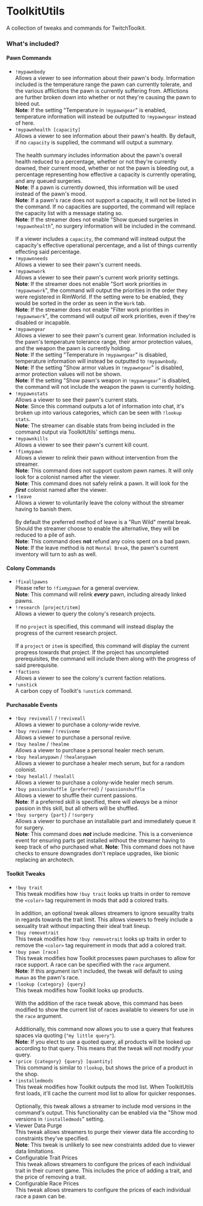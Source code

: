 ﻿# ToolkitUtils
A collection of tweaks and commands for TwitchToolkit.


### What's included?

#### Pawn Commands

- `!mypawnbody`<br/>
    Allows a viewer to see information about their pawn's body.  Information included is
    the temperature range the pawn can currently tolerate, and the various afflictions
    the pawn is currently suffering from.  Afflictions are further broken down into whether
    or not they're causing the pawn to bleed out.
    <br/>
    **Note**: If the setting "Temperature in `!mypawngear`" is enabled, temperature 
                information will instead be outputted to `!mypawngear` instead of here.
- `!mypawnhealth [capacity]`<br/>
    Allows a viewer to see information about their pawn's health.  By default, if no `capacity`
    is supplied, the command will output a summary.
    <br/>
    <br/>
    The health summary includes information about the pawn's overall health reduced to a 
    percentage, whether or not they're currently downed, their current mood, whether or not
    the pawn is bleeding out, a percentage representing how effective a capacity is currently
    operating, and any queued surgeries.
    <br/>
    **Note**: If a pawn is currently downed, this information will be used instead of the pawn's mood.
    <br/>
    **Note**: If a pawn's race does not support a capacity, it will not be listed in the command.
                If no capacities are supported, the command will replace the capacity list with
                a message stating so.
    <br/>
    **Note**: If the streamer does not enable "Show queued surgeries in `!mypawnhealth`", no surgery
                information will be included in the command.
    <br/>
    <br/>
    If a viewer includes a `capacity`, the command will instead output the capacity's effective
    operational percentage, and a list of things currently effecting said percentage.
- `!mypawnneeds`<br/>
    Allows a viewer to see their pawn's current needs.
- `!mypawnwork`<br/>
    Allows a viewer to see their pawn's current work priority settings.
    <br/>
    **Note**: If the streamer does not enable "Sort work priorities in `!mypawnwork`", the 
                command will output the priorities in the order they were registered in
                RimWorld.  If the setting were to be enabled, they would be sorted in the
                order as seen in the `Work` tab.
    <br/>
    **Note**: If the streamer does not enable "Filter work priorities in `!mypawnwork`", the
                command will output *all* work priorities, even if they're disabled or incapable.
- `!mypawngear`<br/>
    Allows a viewer to see their pawn's current gear.  Information included is the pawn's
    temperature tolerance range, their armor protection values, and the weapon the pawn is
    currently holding.
    <br/>
    **Note**: If the setting "Temperature in `!mypawngear`" is disabled, temperature information
                will instead be outputted to `!mypawnbody`.
    <br/>
    **Note**: If the setting "Show armor values in `!mypawngear`" is disabled, armor protection
                values will not be shown.
    <br/>
    **Note**: If the setting "Show pawn's weapon in `!mypawngear`" is disabled, the command will
                not include the weapon the pawn is currently holding.
- `!mypawnstats`<br/>
    Allows a viewer to see their pawn's current stats.
    <br/>
    **Note**: Since this command outputs a lot of information into chat, it's broken up into various
                categories, which can be seen with `!lookup stats`.
    <br/>
    **Note**: The streamer can disable stats from being included in the command output via ToolkitUtils'
                settings menu.
- `!mypawnkills`<br/>
    Allows a viewer to see their pawn's current kill count.
- `!fixmypawn`<br/>
    Allows a viewer to relink their pawn without intervention from the streamer.
    <br/>
    **Note**: This command does not support custom pawn names.  It will only look for a colonist 
                named after the viewer.
    <br/>
    **Note**: This command does not safely relink a pawn.  It will look for the ***first*** colonist 
                named after the viewer.
- `!leave`<br/>
    Allows a viewer to voluntarily leave the colony without the streamer having to banish them.
    <br/>
    <br/>
    By default the preferred method of leave is a "Run Wild" mental break.  Should the streamer choose
    to enable the alternative, they will be reduced to a pile of ash.
    <br/>
    **Note**: This command does **not** refund any coins spent on a bad pawn.
    <br/>
    **Note**: If the leave method is not `Mental Break`, the pawn's current inventory will turn to ash
                as well.

#### Colony Commands

- `!fixallpawns`<br/>
    Please refer to `!fixmypawn` for a general overview.
    <br/>
    **Note**: This command will relink ***every*** pawn, including already linked pawns.
- `!research [project/item]`<br/>
    Allows a viewer to query the colony's research projects.
    <br/>
    <br/>
    If no `project` is specified, this command will instead display the progress of the current
    research project.
    <br/>
    <br/>
    If a `project` or `item` is specified, this command will display the current progress towards that 
    project.  If the project has uncompleted prerequisites, the command will include them along
    with the progress of said prerequisite.
- `!factions`<br/>
    Allows a viewer to see the colony's current faction relations.
- `!unstick`<br/>
    A carbon copy of Toolkit's `!unstick` command.

#### Purchasable Events

- `!buy reviveall` / `!reviveall`<br/>
    Allows a viewer to purchase a colony-wide revive.
- `!buy reviveme` / `!reviveme`<br/>
    Allows a viewer to purchase a personal revive.
- `!buy healme` / `!healme`<br/>
    Allows a viewer to purchase a personal healer mech serum.
- `!buy healanypawn` / `!healanypawn`<br/>
    Allows a viewer to purchase a healer mech serum, but for a random colonist.
- `!buy healall` / `!healall`<br/>
    Allows a viewer to purchase a colony-wide healer mech serum.
- `!buy passionshuffle {preferred}` / `!passionshuffle`<br/>
    Allows a viewer to shuffle their current passions.
    <br/>
    **Note**: If a preferred skill is specified, there will *always* be a minor passion in this 
                skill, but all others will be shuffled.
- `!buy surgery {part}` / `!surgery`<br/>
    Allows a viewer to purchase an installable part and immediately queue it for surgery.
    <br/>
    **Note**: This command does ***not*** include medicine.  This is a convenience event for
                ensuring parts get installed without the streamer having to keep track of who
                purchased what.
    **Note**: This command does not have checks to ensure downgrades don't replace upgrades, like
                bionic replacing an archotech. 

#### Toolkit Tweaks

- `!buy trait`<br/>
    This tweak modifies how `!buy trait` looks up traits in order to remove
    the `<color>` tag requirement in mods that add a colored traits.
    <br/>
    <br/>
    In addition, an optional tweak allows streamers to ignore sexuality traits 
    in regards towards the trait limit.  This allows viewers to freely include
    a sexuality trait without impacting their ideal trait lineup.
- `!buy removetrait`<br/>
    This tweak modifies how `!buy removetrait` looks up traits in order to
    remove the `<color>` tag requirement in mods that add a colored trait.
- `!buy pawn [race]`<br/>
    This tweak modifies how Toolkit processes pawn purchases to allow for race
    support.  A race can be specified with the `race` argument.
    <br/>
    **Note**: If this argument isn't included, the tweak will default to using
                `Human` as the pawn's race.
- `!lookup {category} {query}`<br/>
    This tweak modifies how Toolkit looks up products.
    <br/>
    <br/>
    With the addition of the race tweak above, this command has been modified
    to show the current list of races available to viewers for use in the
    `race` argument.
    <br/>
    <br/>
    Additionally, this command now allows you to use a query that features spaces
    via quoting (`"my little query"`).
    <br/>
    **Note**: If you elect to use a quoted query, all products will be looked up
                according to that query.  This means that the tweak will not 
                modify your query.
- `!price {category} {query} [quantity]`<br/>
    This command is similar to `!lookup`, but shows the price of a product in the shop.
- `!installedmods`<br/>
    This tweak modifies how Toolkit outputs the mod list.  When ToolkitUtils 
    first loads, it'll cache the current mod list to allow for quicker responses.
    <br/>
    <br/>
    Optionally, this tweak allows a streamer to include mod versions in the
    command's output.  This functionality can be enabled via the
    "Show mod versions in `!installedmods`" setting.
- Viewer Data Purge<br/>
    This tweak allows streamers to purge their viewer data file according to 
    constraints they've specified.
    <br/>
    **Note**: This tweak is unlikely to see new constraints added due to viewer
                data limitations.
- Configurable Trait Prices<br/>
    This tweak allows streamers to configure the prices of each individual trait in
    their current game.  This includes the price of adding a trait, and the price of
    removing a trait.
- Configurable Race Prices<br/>
    This tweak allows streamers to configure the prices of each individual race a 
    pawn can be.
